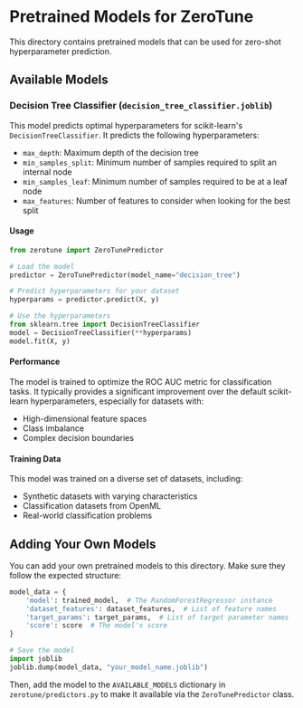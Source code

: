 # Pretrained Models for ZeroTune

This directory contains pretrained models that can be used for zero-shot hyperparameter prediction.

## Available Models

### Decision Tree Classifier (`decision_tree_classifier.joblib`)

This model predicts optimal hyperparameters for scikit-learn's `DecisionTreeClassifier`. It predicts the following hyperparameters:

- `max_depth`: Maximum depth of the decision tree
- `min_samples_split`: Minimum number of samples required to split an internal node
- `min_samples_leaf`: Minimum number of samples required to be at a leaf node
- `max_features`: Number of features to consider when looking for the best split

#### Usage

```python
from zerotune import ZeroTunePredictor

# Load the model
predictor = ZeroTunePredictor(model_name="decision_tree")

# Predict hyperparameters for your dataset
hyperparams = predictor.predict(X, y)

# Use the hyperparameters
from sklearn.tree import DecisionTreeClassifier
model = DecisionTreeClassifier(**hyperparams)
model.fit(X, y)
```

#### Performance

The model is trained to optimize the ROC AUC metric for classification tasks. It typically provides a significant improvement over the default scikit-learn hyperparameters, especially for datasets with:

- High-dimensional feature spaces
- Class imbalance
- Complex decision boundaries

#### Training Data

This model was trained on a diverse set of datasets, including:
- Synthetic datasets with varying characteristics
- Classification datasets from OpenML
- Real-world classification problems

## Adding Your Own Models

You can add your own pretrained models to this directory. Make sure they follow the expected structure:

```python
model_data = {
    'model': trained_model,  # The RandomForestRegressor instance
    'dataset_features': dataset_features,  # List of feature names
    'target_params': target_params,  # List of target parameter names
    'score': score  # The model's score
}

# Save the model
import joblib
joblib.dump(model_data, "your_model_name.joblib")
```

Then, add the model to the `AVAILABLE_MODELS` dictionary in `zerotune/predictors.py` to make it available via the `ZeroTunePredictor` class. 